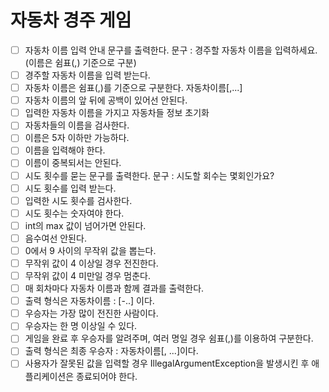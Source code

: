 # 자동차 경주 게임
- [ ] 자동차 이름 입력 안내 문구를 출력한다. 문구 : 경주할 자동차 이름을 입력하세요.(이름은 쉼표(,) 기준으로 구분)
- [ ] 경주할 자동차 이름을 입력 받는다.
- [ ] 자동차 이름은 쉼표(,)를 기준으로 구분한다. 자동차이름[,...]
- [ ] 자동차 이름의 앞 뒤에 공백이 있어선 안된다.
- [ ] 입력한 자동차 이름을 가지고 자동차들 정보 초기화
- [ ] 자동차들의 이름을 검사한다.
- [ ] 이름은 5자 이하만 가능하다.
- [ ] 이름을 입력해야 한다.
- [ ] 이름이 중복되서는 안된다.
- [ ] 시도 횟수를 묻는 문구를 출력한다. 문구 : 시도할 회수는 몇회인가요?
- [ ] 시도 횟수를 입력 받는다.
- [ ] 입력한 시도 횟수를 검사한다.
- [ ] 시도 횟수는 숫자여야 한다.
- [ ] int의 max 값이 넘어가면 안된다.
- [ ] 음수여선 안된다.
- [ ] 0에서 9 사이의 무작위 값을 뽑는다.
- [ ] 무작위 값이 4 이상일 경우 전진한다.
- [ ] 무작위 값이 4 미만일 경우 멈춘다.
- [ ] 매 회차마다 자동차 이름과 함께 결과를 출력한다.
- [ ] 출력 형식은 자동차이름 : [-..] 이다.
- [ ] 우승자는 가장 많이 전진한 사람이다.
- [ ] 우승자는 한 명 이상일 수 있다.
- [ ] 게임을 완료 후 우승자를 알려주며, 여러 명일 경우 쉼표(,)를 이용하여 구분한다. 
- [ ] 출력 형식은 최종 우승자 : 자동차이름[, ...]이다.
- [ ] 사용자가 잘못된 값을 입력할 경우 IllegalArgumentException을 발생시킨 후 애플리케이션은 종료되어야 한다.